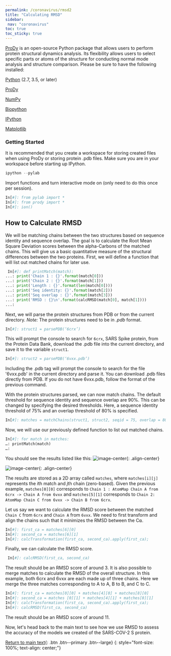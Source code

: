 ```yaml
---
permalink: /coronavirus/rmsd2
title: "Calculating RMSD"
sidebar: 
 nav: "coronavirus"
toc: true
toc_sticky: true
---
```

<a href="http://prody.csb.pitt.edu/" target="_blank">ProDy</a> is an open-source Python package that allows users to perform protein structural dynamics analysis. Its flexibility allows users to select specific parts or atoms of the structure for conducting normal mode analysis and structure comparison. Please be sure to have the following installed:

<a href="https://www.python.org/downloads/" target="_blank">Python</a> (2.7, 3.5, or later)

<a href="http://prody.csb.pitt.edu/downloads/" target="_blank">ProDy</a>

<a href="https://numpy.org/install/" target="_blank">NumPy</a>

<a href="https://biopython.org/" target="_blank">Biopython</a>

<a href="https://ipython.org/" target="_blank">IPython</a>

<a href="https://matplotlib.org/" target="_blank">Matplotlib</a>

### Getting Started
It is recommended that you create a workspace for storing created files when using ProDy or storing protein .pdb files. Make sure you are in your workspace before starting up IPython.
~~~ python
ipython --pylab
~~~~~

Import functions and turn interactive mode on (only need to do this once per session).
~~~ python
In[#]: from pylab import *
In[#]: from prody import *
In[#]: ion()
~~~~~


## How to Calculate RMSD

We will be matching chains between the two structures based on sequence identity and sequence overlap. The goal is to calculate the Root Mean Square Deviation scores between the alpha-Carbons of the matched chains. This will give us a basic quantitative measure of the structural differences between the two proteins. First, we will define a function that will list out matched chains for later use.
~~~ python
 In[#]: def printMatch(match):
...: print('Chain 1 : {}'.format(match[0]))
...: print('Chain 2 : {}'.format(match[1]))
...: print('Length : {}'.format(len(match[0])))
...: print('Seq identity: {}'.format(match[2]))
...: print('Seq overlap : {}'.format(match[3]))
...: print('RMSD : {}\n'.format(calcRMSD(match[0], match[1])))
...:
~~~~~

Next, we will parse the protein structures from PDB or from the current directory. *Note:* The protein structures need to be in *.pdb* format.
~~~ python
In[#]: struct1 = parsePDB(‘6crx’)
~~~~~~~
This will prompt the console to search for `6crx`, SARS Spike protein, from the Protein Data Bank, download the .pdb file into the current directory, and save it to the variable `struct1`.

~~~ python
In[#]: struct2 = parsePDB(‘6vxx.pdb’)
~~~~~
Including the .pdb tag will prompt the console to search for the file '6vxx.pdb' in the current directory and parse it. You can download .pdb files directly from PDB. If you do not have 6vxx.pdb, follow the format of the previous command.

With the protein structures parsed, we can now match chains. The default threshold for sequence identity and sequence overlap are 90%. This can be changed by specifying the desired thresholds. Here, a sequence identity threshold of 75% and an overlap threshold of 80% is specified.
~~~ python
In[#]: matches = matchChains(struct1, struct2, seqid = 75, overlap = 80)
~~~~~
Now, we will use our previously defined function to list out matched chains.
~~~ python
In[#]: for match in matches:
…: printMatch(match)
…:
~~~~~~
You should see the results listed like this:
![image-center](../assets/images/chris_RMSDResult1.png){: .align-center}

![image-center](../assets/images/chris_RMSDResult2.png){: .align-center}

The results are stored as a 2D array called `matches`, where `matches[i][j]` represents the *i*th match and *j*th chain (zero-based). Given the previous example, `matches[0][0]` corresponds to `Chain 1 : AtomMap Chain A from 6crx -> Chain A from 6vxx` and `matches[5][1]` corresponds to `Chain 2: AtomMap Chain C from 6vxx -> Chain B from 6crx`.

Let us say we want to calculate the RMSD score between the matched `Chain C` from `6crx` and `Chain A` from `6vxx`. We need to first transform and align the chains such that it minimizes the RMSD between the C⍺.
~~~ python
In[#]: first_ca = matches[6][0]
In[#]: second_ca = matches[6][1]
In[#]: calcTransformation(first_ca, second_ca).apply(first_ca);
~~~~~
Finally, we can calculate the RMSD score.
~~~ python
 In[#]: calcRMSD(first_ca, second_ca)
~~~~~~
The result should be an RMSD score of around 3.
It is also possible to merge matches to calculate the RMSD of the overall structure. In this example, both 6crx and 6vxx are each made up of three chains. Here we merge the three matches corresponding to A to A, B to B, and C to C.
~~~ python
In[#]: first_ca = matches[0][0] + matches[4][0] + matches[8][0]
In[#]: second_ca = matches [0][1] + matches[4][1] + matches[8][1]
In[#]: calcTransformation(first_ca, second_ca).apply(first_ca);
In[#]: calcRMSD(first_ca, second_ca)
~~~~~~
The result should be an RMSD score of around 11.

Now, let's head back to the main text to see how we use RMSD to assess the accuracy of the models we created of the SARS-COV-2 S protein. 

[Return to main text](accuracy){: .btn .btn--primary .btn--large}
{: style="font-size: 100%; text-align: center;"}
